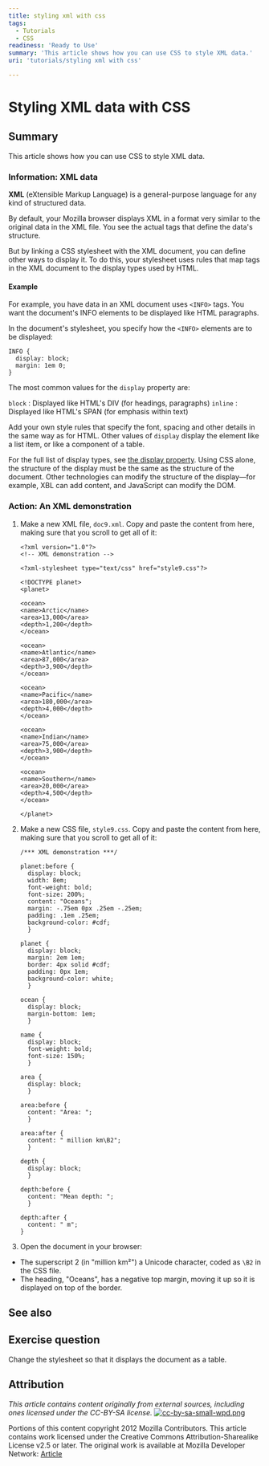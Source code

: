 ```yaml
---
title: styling xml with css
tags:
  - Tutorials
  - CSS
readiness: 'Ready to Use'
summary: 'This article shows how you can use CSS to style XML data.'
uri: 'tutorials/styling xml with css'

---
```

# Styling XML data with CSS

## Summary

This article shows how you can use CSS to style XML data.

### Information: XML data

**XML** (eXtensible Markup Language) is a general-purpose language for any kind of structured data.

By default, your Mozilla browser displays XML in a format very similar to the original data in the XML file. You see the actual tags that define the data's structure.

But by linking a CSS stylesheet with the XML document, you can define other ways to display it. To do this, your stylesheet uses rules that map tags in the XML document to the display types used by HTML.

#### Example

For example, you have data in an XML document uses `<INFO>` tags. You want the document's INFO elements to be displayed like HTML paragraphs.

In the document's stylesheet, you specify how the `<INFO>` elements are to be displayed:

``` {.lang-css}
INFO {
  display: block;
  margin: 1em 0;
}
```

The most common values for the `display` property are:

`block`
:   Displayed like HTML's DIV (for headings, paragraphs)
`inline`
:   Displayed like HTML's SPAN (for emphasis within text)

Add your own style rules that specify the font, spacing and other details in the same way as for HTML. Other values of `display` display the element like a list item, or like a component of a table.

For the full list of display types, see [the display property](/css/properties/display). Using CSS alone, the structure of the display must be the same as the structure of the document. Other technologies can modify the structure of the display—for example, XBL can add content, and JavaScript can modify the DOM.

### Action: An XML demonstration

1.  Make a new XML file, `doc9.xml`. Copy and paste the content from here, making sure that you scroll to get all of it:

    ``` {.lang-markup}
    <?xml version="1.0"?>
    <!-- XML demonstration -->

    <?xml-stylesheet type="text/css" href="style9.css"?>

    <!DOCTYPE planet>
    <planet>

    <ocean>
    <name>Arctic</name>
    <area>13,000</area>
    <depth>1,200</depth>
    </ocean>

    <ocean>
    <name>Atlantic</name>
    <area>87,000</area>
    <depth>3,900</depth>
    </ocean>

    <ocean>
    <name>Pacific</name>
    <area>180,000</area>
    <depth>4,000</depth>
    </ocean>

    <ocean>
    <name>Indian</name>
    <area>75,000</area>
    <depth>3,900</depth>
    </ocean>

    <ocean>
    <name>Southern</name>
    <area>20,000</area>
    <depth>4,500</depth>
    </ocean>

    </planet>
    ```

2.  Make a new CSS file, `style9.css`. Copy and paste the content from here, making sure that you scroll to get all of it:

    ``` {.lang-css}
    /*** XML demonstration ***/

    planet:before {
      display: block;
      width: 8em;
      font-weight: bold;
      font-size: 200%;
      content: "Oceans";
      margin: -.75em 0px .25em -.25em;
      padding: .1em .25em;
      background-color: #cdf;
      }

    planet {
      display: block;
      margin: 2em 1em;
      border: 4px solid #cdf;
      padding: 0px 1em;
      background-color: white;
      }

    ocean {
      display: block;
      margin-bottom: 1em;
      }

    name {
      display: block;
      font-weight: bold;
      font-size: 150%;
      }

    area {
      display: block;
      }

    area:before {
      content: "Area: ";
      }

    area:after {
      content: " million km\B2";
      }

    depth {
      display: block;
      }

    depth:before {
      content: "Mean depth: ";
      }

    depth:after {
      content: " m";
    }
    ```

3.  Open the document in your browser:

-   The superscript 2 (in "million km²") a Unicode character, coded as `\B2` in the CSS file.
-   The heading, "Oceans", has a negative top margin, moving it up so it is displayed on top of the border.

## See also

## Exercise question

Change the stylesheet so that it displays the document as a table.

## Attribution

*This article contains content originally from external sources, including ones licensed under the CC-BY-SA license.* [![cc-by-sa-small-wpd.png](/assets/public/c/c8/cc-by-sa-small-wpd.png)](http://creativecommons.org/licenses/by-sa/3.0/us/)

Portions of this content copyright 2012 Mozilla Contributors. This article contains work licensed under the Creative Commons Attribution-Sharealike License v2.5 or later. The original work is available at Mozilla Developer Network: [Article](https://developer.mozilla.org/en-US/docs/CSS/Getting_Started/XML_data)

